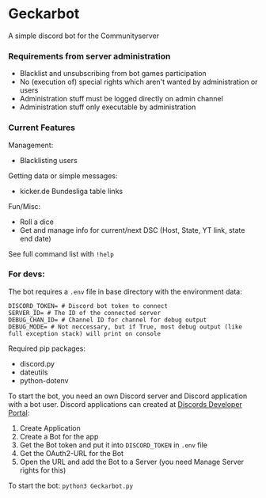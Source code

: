 # Geckarbot
A simple discord bot for the Communityserver

### Requirements from server administration
- Blacklist and unsubscribing from bot games participation
- No (execution of) special rights which aren't wanted by administration or users
- Administration stuff must be logged directly on admin channel
- Administration stuff only executable by administration

### Current Features
Management:
- Blacklisting users

Getting data or simple messages:
- kicker.de Bundesliga table links

Fun/Misc:
- Roll a dice
- Get and manage info for current/next DSC (Host, State, YT link, state end date)

See full command list with `!help`

### For devs:
The bot requires a `.env` file in base directory with the environment data:
```
DISCORD_TOKEN= # Discord bot token to connect
SERVER_ID= # The ID of the connected server
DEBUG_CHAN_ID= # Channel ID for channel for debug output
DEBUG_MODE= # Not neccessary, but if True, most debug output (like full exception stack) will print on console
```
Required pip packages:
- discord.py 
- dateutils
- python-dotenv

To start the bot, you need an own Discord server and Discord application with a bot user. Discord applications can created at [Discords Developer Portal](https://discord.com/developers/applications):
1. Create Application
2. Create a Bot for the app
3. Get the Bot token and put it into `DISCORD_TOKEN` in `.env` file
4. Get the OAuth2-URL for the Bot
5. Open the URL and add the Bot to a Server (you need Manage Server rights for this)

To start the bot: `python3 Geckarbot.py`
